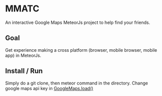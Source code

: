 # MMATC

An interactive Google Maps MeteorJs project to help find your friends. 

## Goal

Get experience making a cross platform (browser, mobile browser, mobile app) in MeteorJs. 

## Install / Run

Simply do a git clone, then meteor command in the directory.
Change google maps api key in [GoogleMaps.load()](https://github.com/dburles/meteor-google-maps#googlemapsloadoptions)
